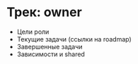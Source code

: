# Трек: owner

- Цели роли
- Текущие задачи (ссылки на roadmap)
- Завершенные задачи
- Зависимости и shared
